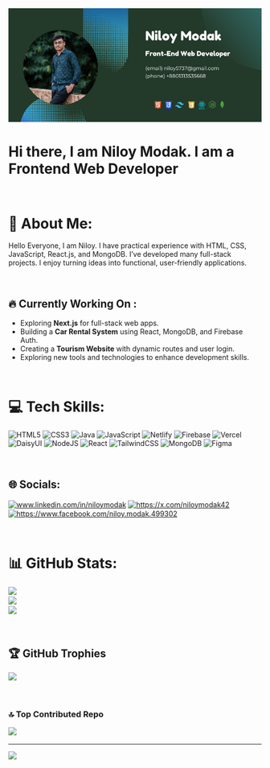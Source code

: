 <img src="https://github.com/Niloy-Modak/Niloy-Modak/blob/main/My-probational%20-banner-github.png" />
<h1>Hi there, I am Niloy Modak. I am a Frontend Web Developer</h1>
<br>

# 💫 About Me:
Hello Everyone, I am Niloy. I have practical experience with HTML, CSS, JavaScript, React.js, and MongoDB. I’ve developed many full-stack projects. I enjoy turning ideas into functional, user-friendly applications.

<br>

## 🔥 Currently Working On :
- Exploring **Next.js** for full-stack web apps.
- Building a **Car Rental System** using React, MongoDB, and Firebase Auth.
- Creating a **Tourism Website** with dynamic routes and user login.
- Exploring new tools and technologies to enhance development skills.

<br>

# 💻 Tech Skills:
![HTML5](https://img.shields.io/badge/html5-%23E34F26.svg?style=for-the-badge&logo=html5&logoColor=white) ![CSS3](https://img.shields.io/badge/css3-%231572B6.svg?style=for-the-badge&logo=css3&logoColor=white) ![Java](https://img.shields.io/badge/java-%23ED8B00.svg?style=for-the-badge&logo=openjdk&logoColor=white) ![JavaScript](https://img.shields.io/badge/javascript-%23323330.svg?style=for-the-badge&logo=javascript&logoColor=%23F7DF1E) ![Netlify](https://img.shields.io/badge/netlify-%23000000.svg?style=for-the-badge&logo=netlify&logoColor=#00C7B7) ![Firebase](https://img.shields.io/badge/firebase-%23039BE5.svg?style=for-the-badge&logo=firebase) ![Vercel](https://img.shields.io/badge/vercel-%23000000.svg?style=for-the-badge&logo=vercel&logoColor=white) ![DaisyUI](https://img.shields.io/badge/daisyui-5A0EF8?style=for-the-badge&logo=daisyui&logoColor=white) ![NodeJS](https://img.shields.io/badge/node.js-6DA55F?style=for-the-badge&logo=node.js&logoColor=white) ![React](https://img.shields.io/badge/react-%2320232a.svg?style=for-the-badge&logo=react&logoColor=%2361DAFB) ![TailwindCSS](https://img.shields.io/badge/tailwindcss-%2338B2AC.svg?style=for-the-badge&logo=tailwind-css&logoColor=white) ![MongoDB](https://img.shields.io/badge/MongoDB-%234ea94b.svg?style=for-the-badge&logo=mongodb&logoColor=white) ![Figma](https://img.shields.io/badge/figma-%23F24E1E.svg?style=for-the-badge&logo=figma&logoColor=white)

<br>

## 🌐 Socials:
<p align="left">
<a href="https://linkedin.com/in/www.linkedin.com/in/niloymodak" target="blank"><img align="center" src="https://raw.githubusercontent.com/rahuldkjain/github-profile-readme-generator/master/src/images/icons/Social/linked-in-alt.svg" alt="www.linkedin.com/in/niloymodak" height="30" width="40" /></a>
<a href="https://twitter.com/https://x.com/niloymodak42" target="blank"><img align="center" src="https://upload.wikimedia.org/wikipedia/commons/b/b7/X_logo.jpg" alt="https://x.com/niloymodak42" width="40" /></a>
<a href="https://fb.com/https://www.facebook.com/niloy.modak.499302" target="blank"><img align="center" src="https://raw.githubusercontent.com/rahuldkjain/github-profile-readme-generator/master/src/images/icons/Social/facebook.svg" alt="https://www.facebook.com/niloy.modak.499302" height="30" width="40" /></a>
</p>


<br>




# 📊 GitHub Stats:
![](https://github-readme-stats.vercel.app/api?username=Niloy-Modak&theme=vue-dark&hide_border=false&include_all_commits=false&count_private=false)<br/>
![](https://nirzak-streak-stats.vercel.app/?user=Niloy-Modak&theme=vue-dark&hide_border=false)<br/>
![](https://github-readme-stats.vercel.app/api/top-langs/?username=Niloy-Modak&theme=vue-dark&hide_border=false&include_all_commits=false&count_private=false&layout=compact)

<br>

## 🏆 GitHub Trophies
![](https://github-profile-trophy.vercel.app/?username=Niloy-Modak&theme=gruvbox&no-frame=false&no-bg=true&margin-w=4)

<br>

### 🔝 Top Contributed Repo
![](https://github-contributor-stats.vercel.app/api?username=Niloy-Modak&limit=5&theme=dark&combine_all_yearly_contributions=true)

---
[![](https://visitcount.itsvg.in/api?id=Niloy-Modak&icon=0&color=0)](https://visitcount.itsvg.in)

<!-- Proudly created with GPRM ( https://gprm.itsvg.in ) -->
